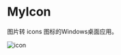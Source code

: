 # MyIcon
图片转 icons 图标的Windows桌面应用。




![icon](https://github.com/xiaofeismart/MyIcon/assets/66996917/b11f1366-1d42-43fe-af1f-ca533a1a1fec)

